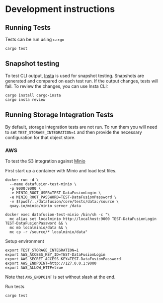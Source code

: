<!---
  Licensed to the Apache Software Foundation (ASF) under one
  or more contributor license agreements.  See the NOTICE file
  distributed with this work for additional information
  regarding copyright ownership.  The ASF licenses this file
  to you under the Apache License, Version 2.0 (the
  "License"); you may not use this file except in compliance
  with the License.  You may obtain a copy of the License at

    http://www.apache.org/licenses/LICENSE-2.0

  Unless required by applicable law or agreed to in writing,
  software distributed under the License is distributed on an
  "AS IS" BASIS, WITHOUT WARRANTIES OR CONDITIONS OF ANY
  KIND, either express or implied.  See the License for the
  specific language governing permissions and limitations
  under the License.
-->

# Development instructions

## Running Tests

Tests can be run using `cargo`

```shell
cargo test
```

## Snapshot testing

To test CLI output, [Insta](https://github.com/mitsuhiko/insta) is used for snapshot testing. Snapshots are generated
and compared on each test run. If the output changes, tests will fail.
To review the changes, you can use Insta CLI:

```shell
cargo install cargo-insta
cargo insta review
```

## Running Storage Integration Tests

By default, storage integration tests are not run. To run them you will need to set `TEST_STORAGE_INTEGRATION=1` and
then provide the necessary configuration for that object store.

### AWS

To test the S3 integration against [Minio](https://github.com/minio/minio)

First start up a container with Minio and load test files.

```shell
docker run -d \
  --name datafusion-test-minio \
  -p 9000:9000 \
  -e MINIO_ROOT_USER=TEST-DataFusionLogin \
  -e MINIO_ROOT_PASSWORD=TEST-DataFusionPassword \
  -v $(pwd)/../datafusion/core/tests/data:/source \
  quay.io/minio/minio server /data

docker exec datafusion-test-minio /bin/sh -c "\
  mc alias set localminio http://localhost:9000 TEST-DataFusionLogin TEST-DataFusionPassword && \
  mc mb localminio/data && \
  mc cp -r /source/* localminio/data"
```

Setup environment

```shell
export TEST_STORAGE_INTEGRATION=1
export AWS_ACCESS_KEY_ID=TEST-DataFusionLogin
export AWS_SECRET_ACCESS_KEY=TEST-DataFusionPassword
export AWS_ENDPOINT=http://127.0.0.1:9000
export AWS_ALLOW_HTTP=true
```

Note that `AWS_ENDPOINT` is set without slash at the end.

Run tests

```shell
cargo test
```
